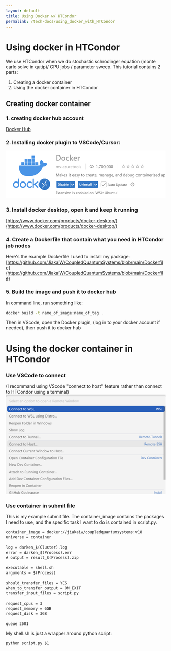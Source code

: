 ```yaml
---
layout: default
title: Using Docker w/ HTCondor
permalink: /tech-docs/using_docker_with_HTCondor
---
```


<style>
main {
    position: relative;
    z-index: 1;
    padding: 2em;
    max-width: none !important;
    width: 100%;
    margin: 0;
    min-height: calc(100vh - 200px);
    background: transparent !important;
}

.dropdown-content a,
.dark-mode .dropdown-content a {
    color: white !important;
}

main > * {
    position: relative;
    z-index: 1;
    max-width: 1000px;
    margin-left: auto;
    margin-right: auto;
    /* Remove white text color - let it use default theme colors */
    /* color: white; */
    /* Add left alignment */
    text-align: left;
}

main h1 {
    font-size: 2em;
    margin-top: 1.5em;
    margin-bottom: 1em;
    text-align: left;
}

main p {
    margin-bottom: 1em;
    line-height: 1.6;
    text-align: left;
}

main a {
    color: var(--color-primary);
    text-decoration: none;
}

main a:hover {
    text-decoration: underline;
}

/* Add hover area for dropdown */
.menu-link {
    padding-bottom: 20px;
}
</style>

# Using docker in HTCondor

We use HTCondor when we do stochastic schrödinger equation (monte carlo solve in qutip)/ GPU jobs / parameter sweep. This tutorial contains 2 parts: 

1) Creating a docker container
2) Using the docker container in HTCondor

## Creating docker container

### 1. creating docker hub account

[Docker Hub](https://hub.docker.com/)

### 2. Installing docker plugin to VSCode/Cursor:

![Docker VSCode Extension](/tech-docs/files/docker_plugin.png)

### 3. Install docker desktop, open it and keep it running
[https://www.docker.com/products/docker-desktop/](https://www.docker.com/products/docker-desktop/)

### 4. Create a Dockerfile that contain what you need in HTCondor job nodes

Here's the example Dockerfile I used to install my package:
[https://github.com/JiakaiW/CoupledQuantumSystems/blob/main/Dockerfile](https://github.com/JiakaiW/CoupledQuantumSystems/blob/main/Dockerfile)

### 5. Build the image and push it to docker hub

In command line, run something like:
```bash
docker build -t name_of_image:name_of_tag .
```

Then in VScode, open the Docker plugin, (log in to your docker account if needed), then push it to docker hub


# Using the docker container in HTCondor


### Use VSCode to connect
(I recommand using VScode "connect to host" feature rather than connect to HTCondor using a terminal)
![VSCode-SSH](/tech-docs/files/vs_code_ssh.png)

### Use container in submit file

This is my example submit file. The container_image contains the packages I need to use, and the specific task I want to do is contained in script.py. 
```submitfile
container_image = docker://jiakaiw/coupledquantumsystems:v18
universe = container

log = darken_$(Cluster).log
error = darken_$(Process).err
# output = result_$(Process).zip

executable = shell.sh
arguments = $(Process)

should_transfer_files = YES
when_to_transfer_output = ON_EXIT
transfer_input_files = script.py

request_cpus = 3
request_memory = 6GB
request_disk = 3GB

queue 2601
```

My shell.sh is just a wrapper around python script:
```shell
python script.py $1
```